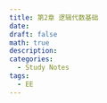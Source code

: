 ```yaml
---
title: 第2章 逻辑代数基础
date: 
draft: false
math: true
description: 
categories:
  - Study Notes
tags:
  - EE
---
```

